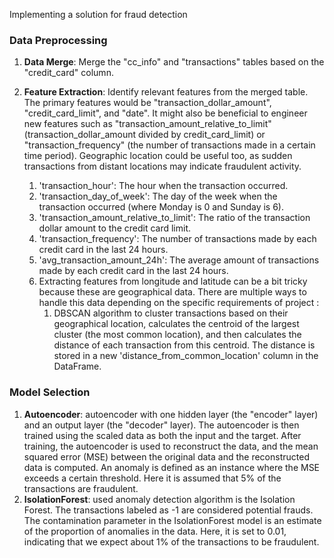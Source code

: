 Implementing a solution for fraud detection

### Data Preprocessing

1. **Data Merge**: Merge the "cc_info" and "transactions" tables based on the "credit_card" column.

2. **Feature Extraction**: Identify relevant features from the merged table. The primary features would be "transaction_dollar_amount", "credit_card_limit", and "date". It might also be beneficial to engineer new features such as "transaction_amount_relative_to_limit" (transaction_dollar_amount divided by credit_card_limit) or "transaction_frequency" (the number of transactions made in a certain time period). Geographic location could be useful too, as sudden transactions from distant locations may indicate fraudulent activity.
   1. 'transaction_hour': The hour when the transaction occurred.
   2. 'transaction_day_of_week': The day of the week when the transaction occurred (where Monday is 0 and Sunday is 6).
   3. 'transaction_amount_relative_to_limit': The ratio of the transaction dollar amount to the credit card limit.
   4. 'transaction_frequency': The number of transactions made by each credit card in the last 24 hours.
   5. 'avg_transaction_amount_24h': The average amount of transactions made by each credit card in the last 24 hours.
   6. Extracting features from longitude and latitude can be a bit tricky because these are geographical data. There are multiple ways to handle this data depending on the specific requirements of project :
      1. DBSCAN algorithm to cluster transactions based on their geographical location, calculates the centroid of the largest cluster (the most common location), and then calculates the distance of each transaction from this centroid. The distance is stored in a new 'distance_from_common_location' column in the DataFrame.

### Model Selection
1. **Autoencoder**: autoencoder with one hidden layer (the "encoder" layer) and an output layer (the "decoder" layer). The autoencoder is then trained using the scaled data as both the input and the target. After training, the autoencoder is used to reconstruct the data, and the mean squared error (MSE) between the original data and the reconstructed data is computed. An anomaly is defined as an instance where the MSE exceeds a certain threshold. Here it is assumed that 5% of the transactions are fraudulent.
2. **IsolationForest**: used anomaly detection algorithm is the Isolation Forest. The transactions labeled as -1 are considered potential frauds. The contamination parameter in the IsolationForest model is an estimate of the proportion of anomalies in the data. Here, it is set to 0.01, indicating that we expect about 1% of the transactions to be fraudulent.